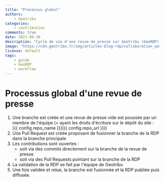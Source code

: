 ```yaml
---
title: "Processus global"
authors:
    - Geotribu
categories:
    - contribution
comments: true
date: 2021-09-30
description: "Cycle de vie d'une revue de presse sur Geotribu (GeoRDP) : création, contribution, validation, publication, diffusion."
image: "https://cdn.geotribu.fr/img/articles-blog-rdp/collaboration_world.png"
license: default
tags:
    - guide
    - GeoRDP
    - workflow
---
```


# Processus global d'une revue de presse

1. Une branche est créée et une revue de presse vide est poussée par un membre de l'équipe (= ayant les droits d'écriture sur le dépôt du site : [{{ config.repo_name }}]({{ config.repo_url }}))
2. Une Pull Request est créée proposant de fusionner la branche de la RDP dans la branche principale
3. Les contributions sont ouvertes :
    - soit via des commits directement sur la branche de la revue de presse
    - soit via des Pull Requests pointant sur la branche de la RDP
4. La validation de la RDP se fait par l'équipe de Geotribu
5. Une fois validée et relue, la branche est fusionnée et la RDP publiée puis diffusée.

<!-- Hyperlinks reference -->
